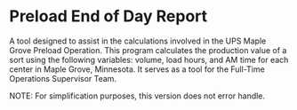 # Preload End of Day Report


A tool designed to assist in the calculations involved in the UPS Maple Grove Preload Operation. This program calculates the production value of a sort using the following variables: volume, load hours, and AM time for each center in Maple Grove, Minnesota. It serves as a tool for the Full-Time Operations Supervisor Team.


NOTE: For simplification purposes, this version does not error handle. 
